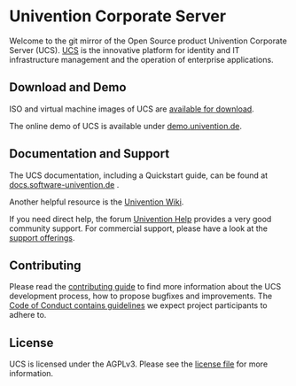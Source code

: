 # Univention Corporate Server

Welcome to the git mirror of the Open Source product Univention Corporate
Server (UCS). [UCS](https://www.univention.com/products/ucs/) is the innovative
platform for identity and IT infrastructure management and the operation of
enterprise applications.

## Download and Demo

ISO and virtual machine images of UCS are [available for download](https://www.univention.com/downloads/ucs-download/).

The online demo of UCS is available under [demo.univention.de](http://demo.univention.de/).

## Documentation and Support

The UCS documentation, including a Quickstart guide, can be found at [docs.software-univention.de](http://docs.software-univention.de/) .

Another helpful resource is the [Univention Wiki](http://wiki.univention.de/index.php?title=Main_Page).

If you need direct help, the forum [Univention
Help](https://help.univention.com) provides a very good community support. For commercial support, please have a look at the [support
offerings](http://www.univention.com/download-and-support/support/commercial-support/).

## Contributing

Please read the [contributing guide](./CONTRIBUTING.md) to find more information about the UCS development process, how to propose bugfixes and improvements. The [Code of Conduct contains guidelines](./CONTRIBUTING.md#code-of-conduct) we expect project participants to adhere to.

## License

UCS is licensed under the AGPLv3. Please see the [license file](./LICENSE) for more information.
